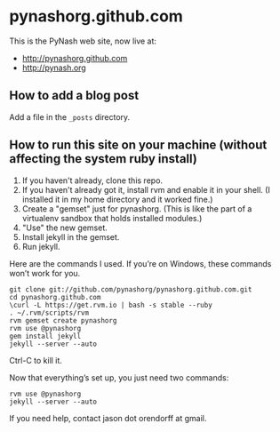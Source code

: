 # pynashorg.github.com

This is the PyNash web site, now live at:
* http://pynashorg.github.com
* http://pynash.org


## How to add a blog post

Add a file in the `_posts` directory.


## How to run this site on your machine (without affecting the system ruby install)

1. If you haven't already, clone this repo.
2. If you haven't already got it, install rvm and enable it in your shell. (I installed it in my home directory and it worked fine.)
3. Create a "gemset" just for pynashorg. (This is like the part of a virtualenv sandbox that holds installed modules.)
4. "Use" the new gemset.
5. Install jekyll in the gemset.
6. Run jekyll.

Here are the commands I used.
If you&rsquo;re on Windows, these commands won&rsquo;t work for you.

    git clone git://github.com/pynashorg/pynashorg.github.com.git
    cd pynashorg.github.com
    \curl -L https://get.rvm.io | bash -s stable --ruby
    . ~/.rvm/scripts/rvm
    rvm gemset create pynashorg
    rvm use @pynashorg
    gem install jekyll
    jekyll --server --auto

Ctrl-C to kill it.

Now that everything&rsquo;s set up, you just need two commands:

    rvm use @pynashorg
    jekyll --server --auto

If you need help, contact jason dot orendorff at gmail.
